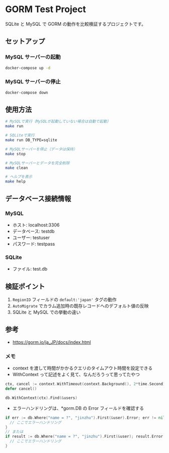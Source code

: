 # GORM Test Project

SQLite と MySQL で GORM の動作を比較検証するプロジェクトです。

## セットアップ

### MySQL サーバーの起動

```bash
docker-compose up -d
```

### MySQL サーバーの停止

```bash
docker-compose down
```

## 使用方法

```bash
# MySQLで実行（MySQLが起動していない場合は自動で起動）
make run

# SQLiteで実行
make run DB_TYPE=sqlite

# MySQLサーバーを停止（データは保持）
make stop

# MySQLサーバーとデータを完全削除
make clean

# ヘルプを表示
make help
```

## データベース接続情報

### MySQL

- ホスト: localhost:3306
- データベース: testdb
- ユーザー: testuser
- パスワード: testpass

### SQLite

- ファイル: test.db

## 検証ポイント

1. `RegionID` フィールドの `default:'japan'` タグの動作
2. `AutoMigrate` でカラム追加時の既存レコードへのデフォルト値の反映
3. SQLite と MySQL での挙動の違い

## 参考

- https://gorm.io/ja_JP/docs/index.html

### メモ

- context を渡して時間がかかるクエリのタイムアウト時間を設定できる
- WithContext って記述をよく見て、なんだろうって思ってたやつ

```go
ctx, cancel := context.WithTimeout(context.Background(), 2*time.Second)
defer cancel()

db.WithContext(ctx).Find(&users)
```

- エラーハンドリングは、\*gorm.DB の Error フィールドを確認する

```go
if err := db.Where("name = ?", "jinzhu").First(&user).Error; err != nil {
  // ここでエラーハンドリング
}
// または
if result := db.Where("name = ?", "jinzhu").First(&user); result.Error != nil {
  // ここでエラーハンドリング
}
```
